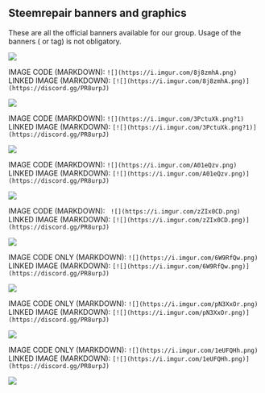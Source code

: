 
## Steemrepair banners and graphics

These are all the official banners available for our group.
Usage of the banners ( or tag) is not obligatory.


![](https://i.imgur.com/8j8zmhA.png)

IMAGE CODE (MARKDOWN): ```![](https://i.imgur.com/8j8zmhA.png)```
LINKED IMAGE (MARKDOWN): ```[![](https://i.imgur.com/8j8zmhA.png)](https://discord.gg/PR8urpJ)```

![](https://i.imgur.com/3PctuXk.png?1)

IMAGE CODE (MARKDOWN): ```![](https://i.imgur.com/3PctuXk.png?1)```
LINKED IMAGE (MARKDOWN): ```[![](https://i.imgur.com/3PctuXk.png?1)](https://discord.gg/PR8urpJ)```

![](https://i.imgur.com/A01eQzv.png)

IMAGE CODE (MARKDOWN): ```![](https://i.imgur.com/A01eQzv.png)```
LINKED IMAGE (MARKDOWN): ```[![](https://i.imgur.com/A01eQzv.png)](https://discord.gg/PR8urpJ)```

![](https://i.imgur.com/zZIx0CD.png)

IMAGE CODE (MARKDOWN): ``` ![](https://i.imgur.com/zZIx0CD.png)```
LINKED IMAGE (MARKDOWN): ```[![](https://i.imgur.com/zZIx0CD.png)](https://discord.gg/PR8urpJ)```

![](https://i.imgur.com/6W9RfQw.png)

IMAGE CODE ONLY (MARKDOWN): ```![](https://i.imgur.com/6W9RfQw.png)```
LINKED IMAGE (MARKDOWN): ```[![](https://i.imgur.com/6W9RfQw.png)](https://discord.gg/PR8urpJ)```


![](https://i.imgur.com/pN3XxOr.png)

IMAGE CODE ONLY (MARKDOWN): ```![](https://i.imgur.com/pN3XxOr.png)```
LINKED IMAGE (MARKDOWN): ```[![](https://i.imgur.com/pN3XxOr.png)](https://discord.gg/PR8urpJ)```


![](https://i.imgur.com/1eUFQHh.png)

IMAGE CODE ONLY (MARKDOWN): ```![](https://i.imgur.com/1eUFQHh.png)```
LINKED IMAGE (MARKDOWN): ```[![](https://i.imgur.com/1eUFQHh.png)](https://discord.gg/PR8urpJ)```


[![](https://i.imgur.com/1eUFQHh.png)](https://discord.gg/PR8urpJ)
